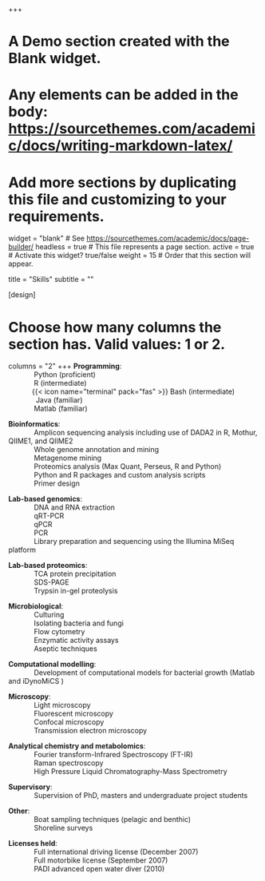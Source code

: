 +++
# A Demo section created with the Blank widget.
# Any elements can be added in the body: https://sourcethemes.com/academic/docs/writing-markdown-latex/
# Add more sections by duplicating this file and customizing to your requirements.

widget = "blank"  # See https://sourcethemes.com/academic/docs/page-builder/
headless = true  # This file represents a page section.
active = true  # Activate this widget? true/false
weight = 15  # Order that this section will appear.

title = "Skills"
subtitle = ""

[design]
  # Choose how many columns the section has. Valid values: 1 or 2.
  columns = "2"
+++
<strong>Programming</strong>: </br>
&nbsp;&nbsp;&nbsp;&nbsp;&nbsp;&nbsp;&nbsp;&nbsp;&nbsp;&nbsp;&nbsp;&nbsp;<i class="fab fa-python"></i> Python (proficient)</br>
&nbsp;&nbsp;&nbsp;&nbsp;&nbsp;&nbsp;&nbsp;&nbsp;&nbsp;&nbsp;&nbsp;&nbsp;<i class="fab fa-r-project"></i> R (intermediate)</br>
&nbsp;&nbsp;&nbsp;&nbsp;&nbsp;&nbsp;&nbsp;&nbsp;&nbsp;&nbsp;&nbsp;&nbsp;{{< icon name="terminal" pack="fas" >}} Bash (intermediate)</br>
&nbsp;&nbsp;&nbsp;&nbsp;&nbsp;&nbsp;&nbsp;&nbsp;&nbsp;&nbsp;&nbsp;&nbsp;&nbsp;<i class="fab fa-js"></i> Java (familiar)</br>
&nbsp;&nbsp;&nbsp;&nbsp;&nbsp;&nbsp;&nbsp;&nbsp;&nbsp;&nbsp;&nbsp;&nbsp;<i class="fas fa-laptop-code"></i> Matlab (familiar)</br>

<strong>Bioinformatics</strong>:</br>
&nbsp;&nbsp;&nbsp;&nbsp;&nbsp;&nbsp;&nbsp;&nbsp;&nbsp;&nbsp;&nbsp;&nbsp;<i class="fas fa-chart-line"></i> Amplicon sequencing analysis including use of DADA2 in R, Mothur, QIIME1, and QIIME2</br>
&nbsp;&nbsp;&nbsp;&nbsp;&nbsp;&nbsp;&nbsp;&nbsp;&nbsp;&nbsp;&nbsp;&nbsp;<i class="fas fa-chart-line"></i> Whole genome annotation and mining</br>
&nbsp;&nbsp;&nbsp;&nbsp;&nbsp;&nbsp;&nbsp;&nbsp;&nbsp;&nbsp;&nbsp;&nbsp;<i class="fas fa-chart-line"></i> Metagenome mining</br>
&nbsp;&nbsp;&nbsp;&nbsp;&nbsp;&nbsp;&nbsp;&nbsp;&nbsp;&nbsp;&nbsp;&nbsp;<i class="fas fa-chart-line"></i> Proteomics analysis (Max Quant, Perseus, R and Python)</br>
&nbsp;&nbsp;&nbsp;&nbsp;&nbsp;&nbsp;&nbsp;&nbsp;&nbsp;&nbsp;&nbsp;&nbsp;<i class="fas fa-chart-line"></i> Python and R packages and custom analysis scripts</br>
&nbsp;&nbsp;&nbsp;&nbsp;&nbsp;&nbsp;&nbsp;&nbsp;&nbsp;&nbsp;&nbsp;&nbsp;<i class="fas fa-chart-line"></i> Primer design </br>

<strong>Lab-based genomics</strong>:</br>
&nbsp;&nbsp;&nbsp;&nbsp;&nbsp;&nbsp;&nbsp;&nbsp;&nbsp;&nbsp;&nbsp;&nbsp;<i class="fas fa-dna"></i> DNA and RNA extraction </br>
&nbsp;&nbsp;&nbsp;&nbsp;&nbsp;&nbsp;&nbsp;&nbsp;&nbsp;&nbsp;&nbsp;&nbsp;<i class="fas fa-dna"></i> qRT-PCR</br>
&nbsp;&nbsp;&nbsp;&nbsp;&nbsp;&nbsp;&nbsp;&nbsp;&nbsp;&nbsp;&nbsp;&nbsp;<i class="fas fa-dna"></i> qPCR</br>
&nbsp;&nbsp;&nbsp;&nbsp;&nbsp;&nbsp;&nbsp;&nbsp;&nbsp;&nbsp;&nbsp;&nbsp;<i class="fas fa-dna"></i> PCR</br>
&nbsp;&nbsp;&nbsp;&nbsp;&nbsp;&nbsp;&nbsp;&nbsp;&nbsp;&nbsp;&nbsp;&nbsp;<i class="fas fa-dna"></i> Library preparation and sequencing using the Illumina MiSeq platform</br>

<strong>Lab-based proteomics</strong>:</br>
&nbsp;&nbsp;&nbsp;&nbsp;&nbsp;&nbsp;&nbsp;&nbsp;&nbsp;&nbsp;&nbsp;&nbsp;<i class="fas fa-vial"></i> TCA protein precipitation</br>
&nbsp;&nbsp;&nbsp;&nbsp;&nbsp;&nbsp;&nbsp;&nbsp;&nbsp;&nbsp;&nbsp;&nbsp;<i class="fas fa-vial"></i> SDS-PAGE </br>
&nbsp;&nbsp;&nbsp;&nbsp;&nbsp;&nbsp;&nbsp;&nbsp;&nbsp;&nbsp;&nbsp;&nbsp;<i class="fas fa-vial"></i> Trypsin in-gel proteolysis</br>

<strong>Microbiological</strong>: </br>
&nbsp;&nbsp;&nbsp;&nbsp;&nbsp;&nbsp;&nbsp;&nbsp;&nbsp;&nbsp;&nbsp;&nbsp;<i class="fas fa-flask"></i> Culturing </br>
&nbsp;&nbsp;&nbsp;&nbsp;&nbsp;&nbsp;&nbsp;&nbsp;&nbsp;&nbsp;&nbsp;&nbsp;<i class="fas fa-flask"></i> Isolating bacteria and fungi</br>
&nbsp;&nbsp;&nbsp;&nbsp;&nbsp;&nbsp;&nbsp;&nbsp;&nbsp;&nbsp;&nbsp;&nbsp;<i class="fas fa-flask"></i> Flow cytometry</br>
&nbsp;&nbsp;&nbsp;&nbsp;&nbsp;&nbsp;&nbsp;&nbsp;&nbsp;&nbsp;&nbsp;&nbsp;<i class="fas fa-flask"></i> Enzymatic activity assays</br>
&nbsp;&nbsp;&nbsp;&nbsp;&nbsp;&nbsp;&nbsp;&nbsp;&nbsp;&nbsp;&nbsp;&nbsp;<i class="fas fa-flask"></i> Aseptic techniques</br>

<strong>Computational modelling</strong>: </br>
&nbsp;&nbsp;&nbsp;&nbsp;&nbsp;&nbsp;&nbsp;&nbsp;&nbsp;&nbsp;&nbsp;&nbsp;<i class="fas fa-laptop-code"></i> Development of computational models for bacterial growth (Matlab and iDynoMiCS <i class="fab fa-js"></i>)</br>

<strong>Microscopy</strong>: </br>
&nbsp;&nbsp;&nbsp;&nbsp;&nbsp;&nbsp;&nbsp;&nbsp;&nbsp;&nbsp;&nbsp;&nbsp;<i class="fas fa-microscope"></i> Light microscopy</br>
&nbsp;&nbsp;&nbsp;&nbsp;&nbsp;&nbsp;&nbsp;&nbsp;&nbsp;&nbsp;&nbsp;&nbsp;<i class="fas fa-microscope"></i> Fluorescent microscopy</br>
&nbsp;&nbsp;&nbsp;&nbsp;&nbsp;&nbsp;&nbsp;&nbsp;&nbsp;&nbsp;&nbsp;&nbsp;<i class="fas fa-microscope"></i> Confocal microscopy</br>
&nbsp;&nbsp;&nbsp;&nbsp;&nbsp;&nbsp;&nbsp;&nbsp;&nbsp;&nbsp;&nbsp;&nbsp;<i class="fas fa-microscope"></i> Transmission electron microscopy</br>

<strong>Analytical chemistry and metabolomics</strong>: </br>
&nbsp;&nbsp;&nbsp;&nbsp;&nbsp;&nbsp;&nbsp;&nbsp;&nbsp;&nbsp;&nbsp;&nbsp;<i class="fas fa-atom"></i> Fourier transform-Infrared Spectroscopy (FT-IR)</br>
&nbsp;&nbsp;&nbsp;&nbsp;&nbsp;&nbsp;&nbsp;&nbsp;&nbsp;&nbsp;&nbsp;&nbsp;<i class="fas fa-atom"></i> Raman spectroscopy </br>
&nbsp;&nbsp;&nbsp;&nbsp;&nbsp;&nbsp;&nbsp;&nbsp;&nbsp;&nbsp;&nbsp;&nbsp;<i class="fas fa-atom"></i> High Pressure Liquid Chromatography-Mass Spectrometry</br>

<strong>Supervisory</strong>: </br>
&nbsp;&nbsp;&nbsp;&nbsp;&nbsp;&nbsp;&nbsp;&nbsp;&nbsp;&nbsp;&nbsp;&nbsp;<i class="fas fa-users"></i> Supervision of PhD, masters and undergraduate project students</br>

<strong>Other</strong>: </br>
&nbsp;&nbsp;&nbsp;&nbsp;&nbsp;&nbsp;&nbsp;&nbsp;&nbsp;&nbsp;&nbsp;&nbsp;<i class="fas fa-ship"></i> Boat sampling techniques (pelagic and benthic)</br>
&nbsp;&nbsp;&nbsp;&nbsp;&nbsp;&nbsp;&nbsp;&nbsp;&nbsp;&nbsp;&nbsp;&nbsp;<i class="fas fa-umbrella-beach"></i> Shoreline surveys</br>

<strong>Licenses held</strong>: </br>
&nbsp;&nbsp;&nbsp;&nbsp;&nbsp;&nbsp;&nbsp;&nbsp;&nbsp;&nbsp;&nbsp;&nbsp;<i class="fas fa-id-badge"></i> Full international driving license (December 2007)</br>
&nbsp;&nbsp;&nbsp;&nbsp;&nbsp;&nbsp;&nbsp;&nbsp;&nbsp;&nbsp;&nbsp;&nbsp;<i class="fas fa-id-badge"></i> Full motorbike license (September 2007)</br>
&nbsp;&nbsp;&nbsp;&nbsp;&nbsp;&nbsp;&nbsp;&nbsp;&nbsp;&nbsp;&nbsp;&nbsp;<i class="fas fa-id-badge"></i> PADI advanced open water diver (2010)</br>